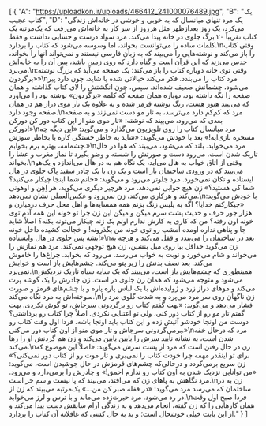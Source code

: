 [
  {
    "A": "https://uploadkon.ir/uploads/466412_241000076489.jpg",
    "B": "یک کتاب عجیب",
    "D": "یک مرد تنهای میانسال که به خوبی و خوشی در خانه‌اش زندگی می‌کرد، یک روز بعدازظهر مثل هرروز از سر کار به خانه‌اش می‌رفت که یک‌مرتبه یک کتاب تقریباً ۲۰ برگ جلوی در خانه پیدا می‌کند. مرد سواد درست و حسابی نداشت و فقط کلمات ساده را می‌توانست بخواند، اما وسوسه می‌شود که کتاب را بردارد.\nوقتی کتاب را باز می‌کند و نوشته‌هایی را می‌بیند که به زبان فارسی نیستند و نمی‌تواند آنها را بخواند، حدس می‌زند که این قرآن است و گناه دارد که روی زمین باشد، پس آن را به خانه‌اش می‌برد.\nوقتی توی خانه دوباره کتاب را باز می‌کند؛ یک صفحه می‌آید که بزرگ نوشته: «برگردون»\nمرد کتاب را می‌بندد. فکر می‌کند خیالاتی شده یا شاید، چون دارد پیر می‌شود، چشمانش ضعیف شده‌اند. سپس، چون انگشتش را لای کتاب گذاشته و همان صفحه را نگه داشته بود، دوباره همان صفحه که کلمه «برگردون» نوشته بود را می‌آورد که می‌بیند هنوز هست، رنگ نوشته قرمز شده و به علاوه یک تار موی دراز هم در همان صفحه وجود دارد.\nمرد که کم‌کم دارد می‌ترسد، به تار مو دست نمی‌زند و به صفحه بعدی که می‌رود، می‌بیند که نوشته: «تار موی منو از این کتاب دور کن دورکن دورکن!»\nمرد میانسال کتاب را روی تلویزیون می‌گذارد و می‌گوید: «این دیگه چه مسخره بازی‌ایه!» بعد با خودش می‌گوید: «شاید به خاطر خستگی کاره یا بخاطر سوزش چشمامه، بهتره برم بخوابم.»\nمرد می‌خوابد. بلند که می‌شود، می‌بیند که هوا در حال تاریک شدن است. می‌رود دست و صورتش را شسته و وضو بگیرد تا نماز مغرب و عشا را بخواند.\nوقتی از اتاق خواب به هال می‌آید، یک نگاه هم به در هال می‌اندازد و یک‌هو می‌بیند که در ورودی ساختمان باز است و یک زن با یک چادر سفید پاک جلوی در هال ایستاده و تکان نمی‌خورد. مرد جلوتر می‌رود و می‌گوید: «خانم شما اینجا چیکار می‌کنید؟ شما کی هستید؟» زن هیچ جوابی نمی‌دهد. مرد هرچیز دیگری می‌گوید، هر اِهِن و اوهونی می‌کند و هرکاری می‌کند، زن نمی‌رود و عکس‌العملی نشان نمی‌دهد.\nبا خودش می‌گوید: «چیکارکنم خدایا؟ اگه به پلیس زنگ بزنم همه همسایه‌ها و اهل محل حرف درمیارن و هزار جور حرف و حدیث پشت سرم میگن و میگن این زن چرا تو خونه این همه آدم توی خونه اون رفته؟ من که کاری به کارش ندارم اونم یک زنه چیکار می‌تونه بکنه؟ اصلاً شاید جا و پناهی نداره اومده امشب رو توی خونه من بگذرونه! و خجالت کشیده داخل خونه بشه پس جلوی در هال وایستاده!»\nبعد در ساختمان را می‌بندد و قفل می‌کند و هرچه به زن می‌گوید حداقل بیا روی مبل بنشین، زن هیچ توجهی نمی‌کند. مرد هم نمازش را می‌خواند و شام می‌خورد و نوبت به خواب می‌رسد. می‌رود که بخوابد. چراغ‌ها را خاموش می‌کند. بعد نصف بدنش را زیر پتو می‌کند. چشم‌هایش باز است و خوابش نمی‌برد.\nهمینطوری که چشم‌هایش باز است، می‌بیند که یک سایه سیاه تاریک نزدیکش می‌شود و متوجه می‌شود که همان زن جلوی در است. زن چادرش را یک گوشه پرت می‌کند و مو‌های دراز زرد و ژولیده‌اش با یک لباس پاره پاره و با چشم‌های قرمز و صورت سوخته‌اش به مرد نگاه می‌کند.\nزن ناگهان روی سر مرد می‌پرد و به شدت گلوی مرد را فشار می‌دهد و می‌گوید: «بهت گفتم کتاب رو برگردونی سرجاش، تو گوش نکردی. بهت گفتم تار مو رو از کتاب دور کنی، ولی تو اعتنایی نکردی. اصلاً چرا کتاب رو برداشتی؟ دوست من اونجا خودشو آتیش زده و این کتاب باید اونجا باشه. فردا اول وقت کتاب رو برمی‌گردونی سرجاش و تار موی منو از اون کتاب دور می‌کنی.»\nمرد که درحال خفه شدن است، به نشانه تأیید سرش را پایین پایین می‌کند و زن هم گردنش او را رها می‌کند.\nزن در حال رفتن است که مرد از پشت سرش می‌گوید: «اصلاً این موضوع که برای تو اینقدر مهمه چرا خودت کتاب را نمی‌بری و تار موت رو از کتاب دور نمی‌کنی؟» زن سریع برمی‌گردد و درحالی‌که چشم‌های قرمزش در حال جوشیدن است، می‌گوید: «من توانایی نزدیک شدن به اون کتاب رو ندارم احمق!» و چادرش را برمی‌دارد و می‌رود. مرد نگاهش به پا‌های زن که می‌افتد، می‌بیند که پا نیست و سم خر است.\nزن به در ساختمان که می‌رسد مرد می‌گوید: «در قفله صبر کن من…» یک‌مرتبه می‌بیند که زن از در رد می‌شود. مرد حیرت‌زده می‌ماند و با ترس و لرز می‌خوابد.\nفردا صبح اول وقت همان کار‌هایی را که زن گفته، انجام می‌دهد و به زندگی آرام سابقش دست پیدا می‌کند و از این بابت خیلی خوشحال است؛ و بد به حال کسی که غافلانه آن کتاب را بردارد."
  }
]
